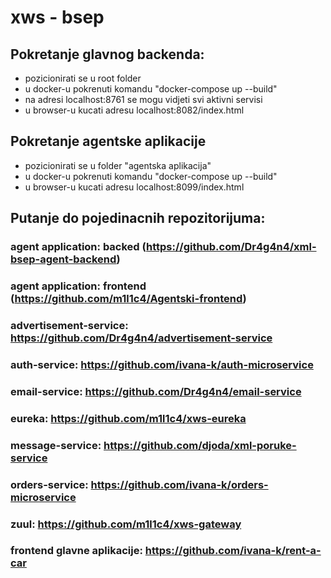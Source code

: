 # xws - bsep

## Pokretanje glavnog backenda:
  - pozicionirati se u root folder
  - u docker-u pokrenuti komandu "docker-compose up --build"
  - na adresi localhost:8761 se mogu vidjeti svi aktivni servisi
  - u browser-u kucati adresu localhost:8082/index.html
  
## Pokretanje agentske aplikacije
  - pozicionirati se u folder "agentska aplikacija"
  - u docker-u pokrenuti komandu "docker-compose up --build"
  - u browser-u kucati adresu localhost:8099/index.html
  
## Putanje do pojedinacnih repozitorijuma:

### agent application: backed (https://github.com/Dr4g4n4/xml-bsep-agent-backend)
### agent application: frontend (https://github.com/m1l1c4/Agentski-frontend)
### advertisement-service: https://github.com/Dr4g4n4/advertisement-service
### auth-service: https://github.com/ivana-k/auth-microservice
### email-service: https://github.com/Dr4g4n4/email-service
### eureka: https://github.com/m1l1c4/xws-eureka
### message-service: https://github.com/djoda/xml-poruke-service
### orders-service: https://github.com/ivana-k/orders-microservice
### zuul: https://github.com/m1l1c4/xws-gateway
### frontend glavne aplikacije: https://github.com/ivana-k/rent-a-car
